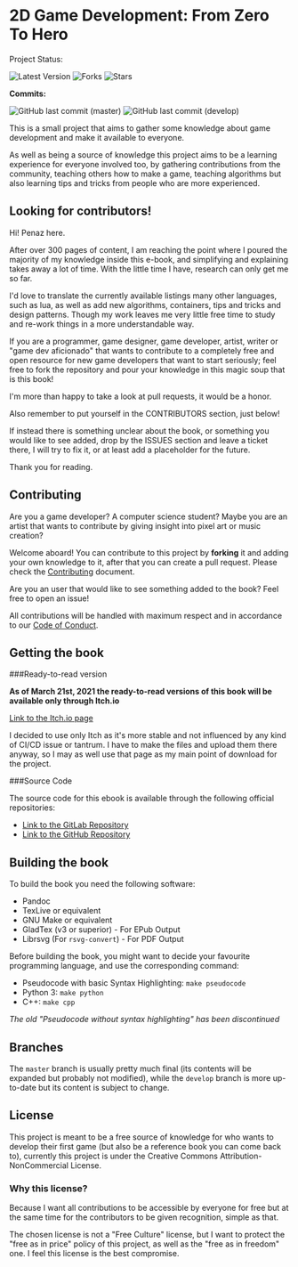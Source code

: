 2D Game Development: From Zero To Hero
======================================

Project Status:

![Latest Version](https://img.shields.io/github/v/tag/penaz91/2DGD_F0TH?label=Latest%20Version&style=for-the-badge)
![Forks](https://img.shields.io/github/forks/penaz91/2DGD_F0TH?style=for-the-badge)
![Stars](https://img.shields.io/github/stars/penaz91/2DGD_F0TH?style=for-the-badge)

**Commits:**

![GitHub last commit (master)](https://img.shields.io/github/last-commit/penaz91/2DGD_F0TH/master?label=Last%20Commit%20%28master%29&style=for-the-badge)
![GitHub last commit (develop)](https://img.shields.io/github/last-commit/penaz91/2DGD_F0TH/develop?label=Last%20Commit%20%28develop%29&style=for-the-badge)

This is a small project that aims to gather some knowledge about game development and make it available to everyone.

As well as being a source of knowledge this project aims to be a learning experience for everyone involved too, by gathering contributions from the community, teaching others how to make a game, teaching algorithms but also learning tips and tricks from people who are more experienced.

Looking for contributors!
--------------------------

Hi! Penaz here.

After over 300 pages of content, I am reaching the point where I poured the majority of my knowledge inside this e-book, and simplifying and explaining takes away a lot of time. With the little time I have, research can only get me so far.

I'd love to translate the currently available listings many other languages, such as lua, as well as add new algorithms, containers, tips and tricks and design patterns. Though my work leaves me very little free time to study and re-work things in a more understandable way.

If you are a programmer, game designer, game developer, artist, writer or "game dev aficionado" that wants to contribute to a completely free and open resource for new game developers that want to start seriously; feel free to fork the repository and pour your knowledge in this magic soup that is this book!

I'm more than happy to take a look at pull requests, it would be a honor.

Also remember to put yourself in the CONTRIBUTORS section, just below!

If instead there is something unclear about the book, or something you would like to see added, drop by the ISSUES section and leave a ticket there, I will try to fix it, or at least add a placeholder for the future.

Thank you for reading.

Contributing
-------------

Are you a game developer? A computer science student? Maybe you are an artist that wants to contribute by giving insight into pixel art or music creation?

Welcome aboard! You can contribute to this project by **forking** it and adding your own knowledge to it, after that you can create a pull request. Please check the [Contributing](CONTRIBUTING.md) document.

Are you an user that would like to see something added to the book? Feel free to open an issue!

All contributions will be handled with maximum respect and in accordance to our [Code of Conduct](CODE_OF_CONDUCT.md).

Getting the book
-----------------

###Ready-to-read version

**As of March 21st, 2021 the ready-to-read versions of this book will be available only through Itch.io**

[Link to the Itch.io page](https://therealpenaz91.itch.io/2dgd-f0th)

I decided to use only Itch as it's more stable and not influenced by any kind of CI/CD issue or tantrum. I have to make the files and upload them there anyway, so I may as well use that page as my main point of download for the project.

###Source Code

The source code for this ebook is available through the following official repositories:

- [Link to the GitLab Repository](https://gitlab.com/Penaz/2dgd_f0th/)
- [Link to the GitHub Repository](https://github.com/Penaz91/2DGD_F0TH)

Building the book
-------------------

To build the book you need the following software:

- Pandoc
- TexLive or equivalent
- GNU Make or equivalent
- GladTex (v3 or superior) - For EPub Output
- Librsvg (For `rsvg-convert`) - For PDF Output

Before building the book, you might want to decide your favourite programming language, and use the corresponding command:

- Pseudocode with basic Syntax Highlighting: `make pseudocode`
- Python 3: `make python`
- C++: `make cpp`

*The old "Pseudocode without syntax highlighting" has been discontinued*

Branches
--------

The `master` branch is usually pretty much final (its contents will be expanded but probably not modified), while the `develop` branch is more up-to-date but its content is subject to change.

License
--------

This project is meant to be a free source of knowledge for who wants to develop their first game (but also be a reference book you can come back to), currently this project is under the Creative Commons Attribution-NonCommercial License.

### Why this license?

Because I want all contributions to be accessible by everyone for free but at the same time for the contributors to be given recognition, simple as that.

The chosen license is not a "Free Culture" license, but I want to protect the "free as in price" policy of this project, as well as the "free as in freedom" one. I feel this license is the best compromise.
